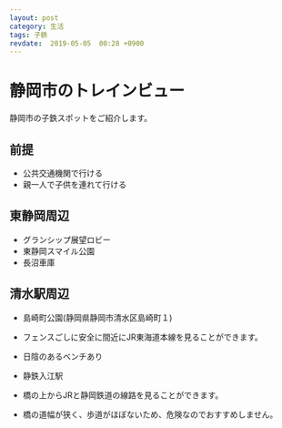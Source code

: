 ```yaml
---
layout: post
category: 生活
tags: 子鉄 
revdate:  2019-05-05  00:28 +0900
---
```


# 静岡市のトレインビュー

 静岡市の子鉄スポットをご紹介します。
## 前提

- 公共交通機関で行ける
- 親一人で子供を連れて行ける

## 東静岡周辺

- グランシップ展望ロビー
- 東静岡スマイル公園
- 長沼車庫

## 清水駅周辺

- 島崎町公園(静岡県静岡市清水区島崎町１)
 - フェンスごしに安全に間近にJR東海道本線を見ることができます。
 - 日陰のあるベンチあり

- 静鉄入江駅
 - 橋の上からJRと静岡鉄道の線路を見ることができます。
 - 橋の道幅が狭く、歩道がほぼないため、危険なのでおすすめしません。


